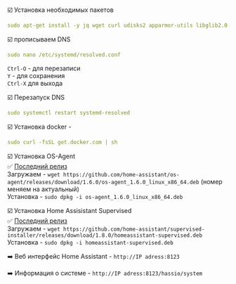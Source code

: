 :ballot_box_with_check: Установка необходимых пакетов
```yaml
sudo apt-get install -y jq wget curl udisks2 apparmor-utils libglib2.0-bin network-manager dbus systemd-journal-remote systemd-resolved bluez
```
:ballot_box_with_check: прописываем DNS
```yaml
sudo nano /etc/systemd/resolved.conf
```
`Ctrl-O` - для перезаписи    
`Y` - для сохранения    
`Ctrl-X` для выхода    

:ballot_box_with_check: Перезапуск DNS    
```yaml
sudo systemctl restart systemd-resolved
```
:ballot_box_with_check: Установка docker - 
```yaml
sudo curl -fsSL get.docker.com | sh
```

:ballot_box_with_check: Установка OS-Agent    
:white_check_mark: [Последний релиз](https://github.com/home-assistant/os-agent/releases/latest)    
Загружаем - `wget https://github.com/home-assistant/os-agent/releases/download/1.6.0/os-agent_1.6.0_linux_x86_64.deb` (номер меняем на актуальный)    
Установка - `sudo dpkg -i os-agent_1.6.0_linux_x86_64.deb`    

:ballot_box_with_check: Установка Home Assisistant Supervised    
:white_check_mark: [Последний релиз](https://github.com/home-assistant/supervised-installer/releases)    
Загружаем - `wget https://github.com/home-assistant/supervised-installer/releases/download/1.8.0/homeassistant-supervised.deb`    
Установка - `sudo dpkg -i homeassistant-supervised.deb`    

:arrow_right: Веб интерфейс Home Assistant - `http://IP adress:8123`    

:arrow_right: Информация о системе - `http://IP adress:8123/hassio/system`  
